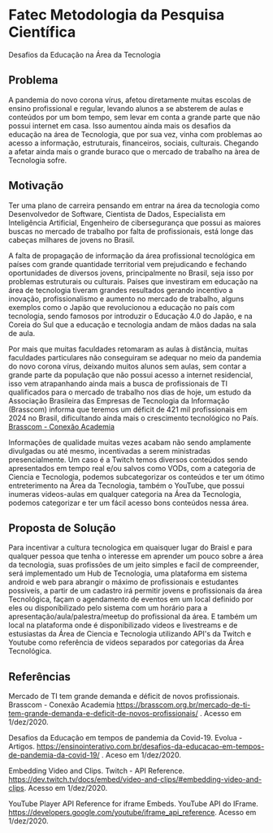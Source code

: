 # Fatec Metodologia da Pesquisa Científica

Desafios da Educação na Área da Tecnologia

## Problema

A pandemia do novo corona vírus, afetou diretamente muitas escolas de ensino profissional e regular, levando alunos a se absterem de aulas e conteúdos por um bom tempo, sem levar em conta a grande parte que não possui internet em casa. Isso aumentou ainda mais os desafios da educação na área de Tecnologia, que por sua vez, vinha com problemas ao acesso a informação, estruturais, financeiros, sociais, culturais. Chegando a afetar ainda mais o grande buraco que o mercado de trabalho na àrea de Tecnologia sofre.

## Motivação 

Ter uma plano de carreira pensando em entrar na área da tecnologia como Desenvolvedor de Software, Cientista de Dados, Especialista em Inteligência Artificial, Engenheiro de cibersegurança que possui as maiores buscas no mercado de trabalho por falta de profissionais, está longe das cabeças milhares de jovens no Brasil.

A falta de propagação de informação da área profissional tecnológica em países com grande quantidade territorial vem prejudicando e fechando oportunidades de diversos jovens, principalmente no Brasil, seja isso por problemas estruturais ou culturais. Países que investiram em educação na área de tecnologia tiveram grandes resultados gerando incentivo a inovação, profissionalismo e aumento no mercado de trabalho, alguns exemplos como o Japão que revolucionou a educação no país com tecnologia, sendo famosos por introduzir o Educação 4.0 do Japão, e na Coreia do Sul que a educação e tecnologia andam de mãos dadas na sala de aula.

Por mais que muitas faculdades retomaram as aulas à distância, muitas faculdades particulares não conseguiram se adequar no meio da pandemia do novo corona vírus, deixando muitos alunos sem aulas, sem contar a grande parte da população que não possui acesso a internet residencial, isso vem atrapanhando ainda mais a busca de profissionais de TI qualificados para o mercado de trabalho nos dias de hoje, um estudo da Associação Brasileira das Empresas de Tecnologia da Informação (Brasscom) informa que teremos um déficit de 421 mil profissionais em 2024 no Brasil, dificultando ainda mais o crescimento tecnológico no País. [Brasscom - Conexão Academia](https://brasscom.org.br/mercado-de-ti-tem-grande-demanda-e-deficit-de-novos-profissionais/)

Informações de qualidade muitas vezes acabam não sendo amplamente divulgadas ou até mesmo, incentivadas a serem ministradas presencialmente. Um caso é a Twitch temos diversos conteúdos sendo apresentados em tempo real e/ou salvos como VODs, com a categoria de Ciencia e Tecnologia, podemos subcategorizar os conteúdos e ter um ótimo entreterimento na Área da Tecnologia, também o YouTube, que possui inumeras videos-aulas em qualquer categoria na Área da Tecnologia, podemos categorizar e ter um fácil acesso bons conteúdos nessa área.

## Proposta de Solução

Para incentivar a cultura tecnologica em quaisquer lugar do Braisl e para qualquer pessoa que tenha o interesse em aprender um pouco sobre a área da tecnologia, suas profissões de um jeito simples e facil de compreender, será implementado um Hub de Tecnologia, uma plataforma em sistema android e web para abrangir o máximo de profissionais e estudantes possiveís, a partir de um cadastro irá permitir jovens e profissionais da área Tecnológica, façam o agendamento de eventos em um local definido por eles ou disponíbilizado pelo sistema com um horário para a apresentação/aula/palestra/meetup do profissional da área. E também um local na plataforma onde é disponibilizado videos e livestreams e de estusiastas da Área de Ciencia e Tecnologia utilizando API's da Twitch e Youtube como referência de videos separados por categorias da Área Tecnológica.

## Referências

Mercado de TI tem grande demanda e déficit de novos profissionais. Brasscom - Conexão Academia https://brasscom.org.br/mercado-de-ti-tem-grande-demanda-e-deficit-de-novos-profissionais/ . Acesso em 1/dez/2020.

Desafios da Educação em tempos de pandemia da Covid-19. Evolua - Artigos. https://ensinointerativo.com.br/desafios-da-educacao-em-tempos-de-pandemia-da-covid-19/ . Aceso em 1/dez/2020.

Embedding Video and Clips. Twitch - API Reference. https://dev.twitch.tv/docs/embed/video-and-clips/#embedding-video-and-clips. Acesso em 1/dez/2020.

YouTube Player API Reference for iframe Embeds. YouTube API do IFrame. https://developers.google.com/youtube/iframe_api_reference. Acesso em 1/dez/2020.
